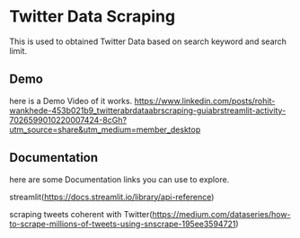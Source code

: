 # Twitter Data Scraping

This is used to obtained Twitter Data based on search keyword and search limit.

## Demo

here is a Demo Video of it works.
https://www.linkedin.com/posts/rohit-wankhede-453b021b9_twitterabrdataabrscraping-guiabrstreamlit-activity-7026599010220007424-8cGh?utm_source=share&utm_medium=member_desktop



## Documentation

here are some Documentation links you can use to explore.

streamlit(https://docs.streamlit.io/library/api-reference)

scraping tweets coherent with Twitter(https://medium.com/dataseries/how-to-scrape-millions-of-tweets-using-snscrape-195ee3594721)

